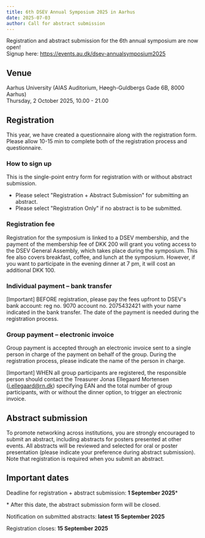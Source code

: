 ```yaml
---
title: 6th DSEV Annual Symposium 2025 in Aarhus
date: 2025-07-03
author: Call for abstract submission
---
```

Registration and abstract submission for the 6th annual symposium are now open!\
Signup here: <https://events.au.dk/dsev-annualsymposium2025>

## Venue

Aarhus University (AIAS Auditorium, Høegh-Guldbergs Gade 6B, 8000 Aarhus)\
Thursday, 2 October 2025, 10.00 - 21.00

## Registration

This year, we have created a questionnaire along with the registration form. Please allow 10-15 min to complete both of the registration process and questionnaire.

### **How to sign up**

This is the single-point entry form for registration with or without abstract submission.

* Please select "Registration + Abstract Submission" for submitting an abstract.
* Please select "Registration Only" if no abstract is to be submitted.

### **Registration fee**

Registration for the symposium is linked to a DSEV membership, and the payment of the membership fee of DKK 200 will grant you voting access to the DSEV General Assembly, which takes place during the symposium. This fee also covers breakfast, coffee, and lunch at the symposium. However, if you want to participate in the evening dinner at 7 pm, it will cost an additional DKK 100.

### **Individual payment – bank transfer**

\[Important] BEFORE registration, please pay the fees upfront to DSEV's bank account: reg no. 9070 account no. 2075432421 with your name indicated in the bank transfer. The date of the payment is needed during the registration process.

### **Group payment – electronic invoice**

Group payment is accepted through an electronic invoice sent to a single person in charge of the payment on behalf of the group. During the registration process, please indicate the name of the person in charge.

\[Important] WHEN all group participants are registered, the responsible person should contact the Treasurer Jonas Ellegaard Mortensen (j.ellegaard@rn.dk) specifying EAN and the total number of group participants, with or without the dinner option, to trigger an electronic invoice.

## **Abstract submission**

To promote networking across institutions, you are strongly encouraged to submit an abstract, including abstracts for posters presented at other events. All abstracts will be reviewed and selected for oral or poster presentation (please indicate your preference during abstract submission). Note that registration is required when you submit an abstract.

## Important dates

Deadline for registration + abstract submission: **1 September 2025***

\* After this date, the abstract submission form will be closed.

Notification on submitted abstracts: **latest 15 September 2025**

Registration closes: **15 September 2025**
